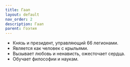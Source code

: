 ```yaml
---
title: Гаап
layout: default
nav_order: 2
description: Гаап
parent: Гоэтия
---
```


- Князь и президент, управляющий 66 легионами.
- Является как человек с крыльями.
- Вызывает любовь и ненависть, ожесточает сердца.
- Обучает философии и наукам.
